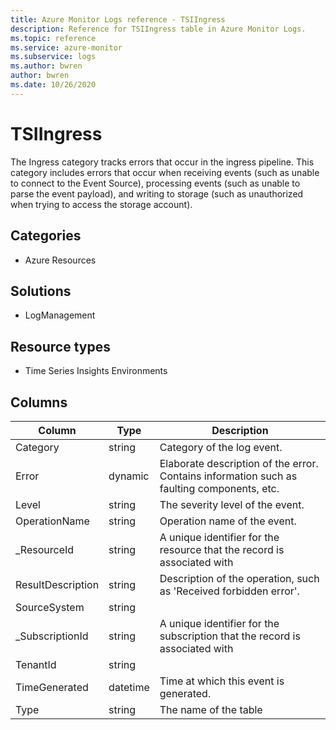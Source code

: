 ```yaml
---
title: Azure Monitor Logs reference - TSIIngress
description: Reference for TSIIngress table in Azure Monitor Logs.
ms.topic: reference
ms.service: azure-monitor
ms.subservice: logs
ms.author: bwren
author: bwren
ms.date: 10/26/2020
---
```


# TSIIngress

 The Ingress category tracks errors that occur in the ingress pipeline. This category includes errors that occur when receiving events (such as unable to connect to the Event Source), processing events (such as unable to parse the event payload), and writing to storage (such as unauthorized when trying to access the storage account).

## Categories

- Azure Resources
## Solutions

- LogManagement
## Resource types

- Time Series Insights Environments




## Columns

|Column|Type|Description|
|---|---|---|
|Category|string|Category of the log event.|
|Error|dynamic|Elaborate description of the error. Contains information such as faulting components, etc.|
|Level|string|The severity level of the event.|
|OperationName|string|Operation name of the event.|
|_ResourceId|string|A unique identifier for the resource that the record is associated with|
|ResultDescription|string|Description of the operation, such as 'Received forbidden error'.|
|SourceSystem|string||
|_SubscriptionId|string|A unique identifier for the subscription that the record is associated with|
|TenantId|string||
|TimeGenerated|datetime|Time at which this event is generated.|
|Type|string|The name of the table|
